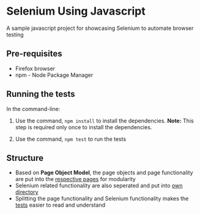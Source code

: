 # Selenium Using Javascript
A sample javascript project for showcasing Selenium to automate browser testing

## Pre-requisites
* Firefox browser
* npm - Node Package Manager

## Running the tests
In the command-line: 

1. Use the command, `npm install` to install the dependencies. 
**Note:** This step is required only once to install the dependencies.

2. Use the command, `npm test` to run the tests 

## Structure
* Based on **Page Object Model**, the page objects and page functionality are put into the [respective pages](test/pages) for modularity
* Selenium related functionality are also seperated and put into [own directory](test/selenium)
* Splitting the page functionality and Selenium functionality makes the [tests](test) easier to read and understand

